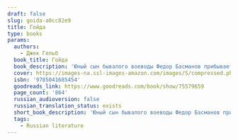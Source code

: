 ```yaml
---
draft: false
slug: goida-a0cc82e9
title: Гойда
type: books
params:
  authors:
    - Джек Гельб
  book_title: Гойда
  book_description: 'Юный сын бывалого воеводы Федор Басманов прибывает к царскому двору, чтобы служить государю словом и делом. Страна разрывается на части: воля владыки все больше вызывает сомнение у народа, а опричники сеют страх и смерть, где бы не ступала их нога. Федору предстоит принять правила игры и выжить во всепоглощающем пламени жестокости и насилия. Сможет ли он сохранить свою душу или нет ей места в столь жутком мире царской воли?'
  cover: https://images-na.ssl-images-amazon.com/images/S/compressed.photo.goodreads.com/books/1672870305i/75579659.jpg
  isbn: '9785041685454'
  goodreads_link: https://www.goodreads.com/book/show/75579659
  page_count: '864'
  russian_audioversion: false
  russian_translation_status: exists
  short_book_description: 'Юный сын бывалого воеводы Федор Басманов прибывает к царскому двору, чтобы служить государю словом и делом. Страна разрывается на части: воля владыки все больше вызывает сомнение у народа, а...'
  tags:
    - Russian literature
---
```


